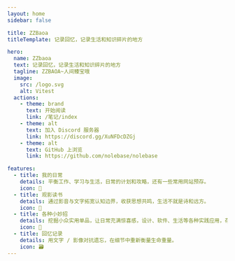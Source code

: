 ```yaml
---
layout: home
sidebar: false

title: ZZBaoa
titleTemplate: 记录回忆，记录生活和知识碎片的地方

hero:
  name: ZZbaoa
  text: 记录回忆，记录生活和知识碎片的地方
  tagline: ZZBAOA~人间臻宝哦
  image:
    src: /logo.svg
    alt: Vitest
  actions:
    - theme: brand
      text: 开始阅读
      link: /笔记/index
    - theme: alt
      text: 加入 Discord 服务器
      link: https://discord.gg/XuNFDcDZGj
    - theme: alt
      text: GitHub 上浏览
      link: https://github.com/nolebase/nolebase

features:
  - title: 我的日常
    details: 平衡工作、学习与生活，日常的计划和攻略，还有一些常用网站预存。
    icon: 🌈
  - title: 观影读书
    details: 通过影音与文字拓宽认知边界，收获思想共鸣，生活不就是诗和远方。
    icon: 📃
  - title: 各种小妙招
    details: 挖掘小众实用单品，让日常充满惊喜感，设计、软件、生活等各种实践应用，存起来备用。
    icon: 🚀
  - title: 回忆记录
    details: 用文字 / 影像对抗遗忘，在细节中重新衡量生命重量。
    icon: 🗃
---
```


<HomePage />
